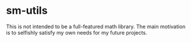 # sm-utils
This is not intended to be a full-featured math library. The main motivation is to selfishly satisfy my own needs for my future projects.
